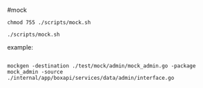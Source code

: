 #mock

```shell script
chmod 755 ./scripts/mock.sh

./scripts/mock.sh
```

example:

```shell admin

mockgen -destination ./test/mock/admin/mock_admin.go -package mock_admin -source ./internal/app/boxapi/services/data/admin/interface.go

```
